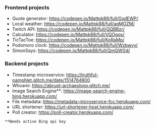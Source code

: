 ### Frontend projects
* Quote generator: https://codepen.io/Mattpk88/full/GxdEWP/
* Local weather: https://codepen.io/Mattpk88/full/aqMOZM/
* Twitch API: https://codepen.io/Mattpk88/full/QQBBzr/
* Calculator: https://codepen.io/Mattpk88/full/VQOqqx/
* TicTacToe: https://codepen.io/Mattpk88/full/KoRaMp/
* Podomoro clock: https://codepen.io/Mattpk88/full/Wzbwvy/
* SimonSays: https://codepen.io/Mattpk88/full/QmQWGd/

### Backend projects
* Timestamp microservice: https://truthful-pamphlet.glitch.me/date/1514764800
* Whoami: https://abrupt-archaeology.glitch.me/
* Image Search Engine**: https://image-search-engine-bing.herokuapp.com/
* File metadata: https://metadata-microservice-fcc.herokuapp.com/
* URL shortener: https://url-shortener-host.herokuapp.com/
* Poll creator: https://poll-creator.herokuapp.com/

``
**Needs active Bing api key
``
